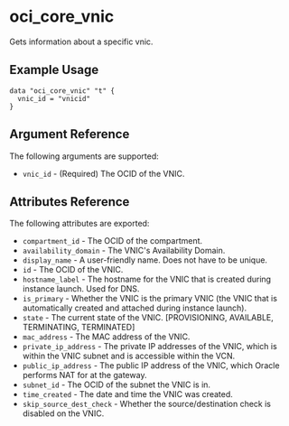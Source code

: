 # oci\_core\_vnic

Gets information about a specific vnic.

## Example Usage

```
data "oci_core_vnic" "t" {
  vnic_id = "vnicid"
}
```

## Argument Reference

The following arguments are supported:

* `vnic_id` - (Required) The OCID of the VNIC.

## Attributes Reference

The following attributes are exported:

* `compartment_id` - The OCID of the compartment.
* `availability_domain` - The VNIC's Availability Domain.
* `display_name` - A user-friendly name. Does not have to be unique.
* `id` - The OCID of the VNIC.
* `hostname_label` - The hostname for the VNIC that is created during instance launch. Used for DNS.
* `is_primary` - Whether the VNIC is the primary VNIC (the VNIC that is automatically created and attached during instance launch).
* `state` - The current state of the VNIC. [PROVISIONING, AVAILABLE, TERMINATING, TERMINATED]
* `mac_address` - The MAC address of the VNIC.
* `private_ip_address` - The private IP addresses of the VNIC, which is within the VNIC subnet and is accessible within the VCN.
* `public_ip_address` - The public IP address of the VNIC, which Oracle performs NAT for at the gateway.
* `subnet_id` - The OCID of the subnet the VNIC is in.
* `time_created` - The date and time the VNIC was created.
* `skip_source_dest_check` - Whether the source/destination check is disabled on the VNIC.